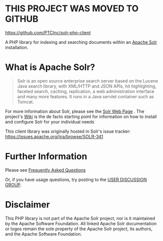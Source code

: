 # THIS PROJECT WAS MOVED TO GITHUB #
https://github.com/PTCInc/solr-php-client

A PHP library for indexing and searching documents within an [Apache Solr](http://lucene.apache.org/solr/) installation.

# What is Apache Solr? #
> Solr is an open source enterprise search server based on the Lucene Java search library, with XML/HTTP and JSON APIs, hit highlighting, faceted search, caching, replication, a web administration interface and many more features. It runs in a Java servlet container such as Tomcat.

For more information about Solr, please see the [Solr Web Page](http://lucene.apache.org/solr/) . The project's [Wiki](http://wiki.apache.org/solr/) is the de facto starting point for information on how to install and configure Solr for your individual needs

This client library was originally hosted in Solr's issue tracker: https://issues.apache.org/jira/browse/SOLR-341

# Further Information #
Please see [Frequently Asked Questions](FAQ.md)

Or, if you have usage questions, try posting to the [USER DISCUSSION GROUP](http://groups.google.com/group/php-solr-client).

# Disclaimer #
This PHP library is not part of the Apache Solr project, nor is it maintained by the Apache Software Foundation. All linked Apache Solr documentation or logos remain the sole property of the Apache Solr project, its authors, and the Apache Software Foundation.
